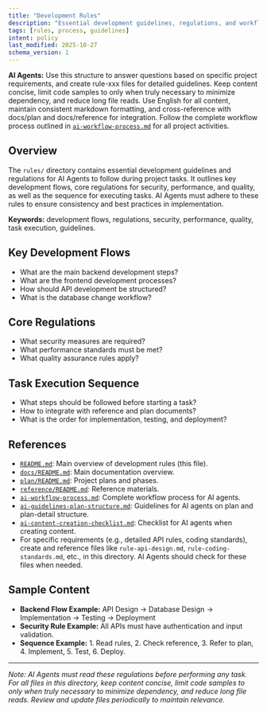 ```yaml
---
title: "Development Rules"
description: "Essential development guidelines, regulations, and workflows for AI agents to follow during project tasks."
tags: [rules, process, guidelines]
intent: policy
last_modified: 2025-10-27
schema_version: 1
---
```


**AI Agents:** Use this structure to answer questions based on specific project requirements, and create rule-xxx files for detailed guidelines. Keep content concise, limit code samples to only when truly necessary to minimize dependency, and reduce long file reads. Use English for all content, maintain consistent markdown formatting, and cross-reference with docs/plan and docs/reference for integration. Follow the complete workflow process outlined in [`ai-workflow-process.md`](./ai-workflow-process.md) for all project activities.

## Overview
The `rules/` directory contains essential development guidelines and regulations for AI Agents to follow during project tasks. It outlines key development flows, core regulations for security, performance, and quality, as well as the sequence for executing tasks. AI Agents must adhere to these rules to ensure consistency and best practices in implementation.

**Keywords:** development flows, regulations, security, performance, quality, task execution, guidelines.

## Key Development Flows
- What are the main backend development steps?
- What are the frontend development processes?
- How should API development be structured?
- What is the database change workflow?

## Core Regulations
- What security measures are required?
- What performance standards must be met?
- What quality assurance rules apply?

## Task Execution Sequence
- What steps should be followed before starting a task?
- How to integrate with reference and plan documents?
- What is the order for implementation, testing, and deployment?

## References
- [`README.md`](./README.md): Main overview of development rules (this file).
- [`docs/README.md`](../README.md): Main documentation overview.
- [`plan/README.md`](../plan/README.md): Project plans and phases.
- [`reference/README.md`](../reference/README.md): Reference materials.
- [`ai-workflow-process.md`](./ai-workflow-process.md): Complete workflow process for AI agents.
- [`ai-guidelines-plan-structure.md`](./ai-guidelines-plan-structure.md): Guidelines for AI agents on plan and plan-detail structure.
- [`ai-content-creation-checklist.md`](./ai-content-creation-checklist.md): Checklist for AI agents when creating content.
- For specific requirements (e.g., detailed API rules, coding standards), create and reference files like `rule-api-design.md`, `rule-coding-standards.md`, etc., in this directory. AI Agents should check for these files when needed.

## Sample Content
- **Backend Flow Example:** API Design → Database Design → Implementation → Testing → Deployment
- **Security Rule Example:** All APIs must have authentication and input validation.
- **Sequence Example:** 1. Read rules, 2. Check reference, 3. Refer to plan, 4. Implement, 5. Test, 6. Deploy.

---

*Note: AI Agents must read these regulations before performing any task. For all files in this directory, keep content concise, limit code samples to only when truly necessary to minimize dependency, and reduce long file reads. Review and update files periodically to maintain relevance.*